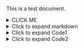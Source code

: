 This is a test document.

<details><summary>CLICK ME</summary>
<p>

#### yes, even hidden code blocks!

```python
print("hello world!")
```

</p>
</details>

<details>
<summary>Click to expand markdown</summary>
<p>
  
**Request:**

```
curl "http://mobility-marketplace-test.here.com/demand.v1.s2s/offers? user_id=1&route.pickup.point.lat=32.1981&route.pickup.point.lng=34.8824&route.pickup.address=zarhin%2013&route.destination.point.lat=32.1981&route.destination.point.lng=34.8824&route.destination.address=zarhin%2013&constraints.passengers_no=1&constraints.suitcases_no=1&constraints.wheelchair=false&constraints.childs_seats=0&price_range.from_amount=10&price_range.to_amount=20&price_range.currency_code=USD&sort_type=1" -H "Authorization: Bearer eyJhbGciOiJub25lIiwidHlwIjoiSldUIn0.eyJzdWIiOiIxIiwiaXNzIjoicmVzdC1hc3N1cmVkIiwiZXhwIjoxNjQ0ODM4MTM2fQ."
```

</p>
</details>

<details>
<summary>Click to expand Code1</summary>
<embed src="code1.md" type="text/markdown" height="600" width="1200"></embed>
</details>


<details>
<summary>Click to expand Code2</summary>
code 2 code2
</details>
